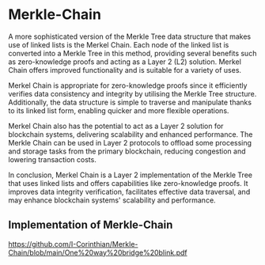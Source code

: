 # Merkle-Chain
A more sophisticated version of the Merkle Tree data structure that makes use of linked lists is the Merkel Chain. Each node of the linked list is converted into a Merkle Tree in this method, providing several benefits such as zero-knowledge proofs and acting as a Layer 2 (L2) solution. Merkel Chain offers improved functionality and is suitable for a variety of uses.

Merkel Chain is appropriate for zero-knowledge proofs since it efficiently verifies data consistency and integrity by utilising the Merkle Tree structure. Additionally, the data structure is simple to traverse and manipulate thanks to its linked list form, enabling quicker and more flexible operations.

Merkel Chain also has the potential to act as a Layer 2 solution for blockchain systems, delivering scalability and enhanced performance. The Merkle Chain can be used in Layer 2 protocols to offload some processing and storage tasks from the primary blockchain, reducing congestion and lowering transaction costs.

In conclusion, Merkel Chain is a Layer 2 implementation of the Merkle Tree that uses linked lists and offers capabilities like zero-knowledge proofs. It improves data integrity verification, facilitates effective data traversal, and may enhance blockchain systems' scalability and performance.

## Implementation of Merkle-Chain

https://github.com/I-Corinthian/Merkle-Chain/blob/main/One%20way%20bridge%20blink.pdf 


